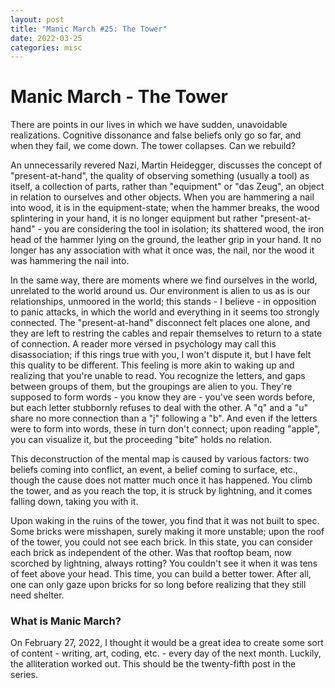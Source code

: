 ```yaml
---
layout: post
title: "Manic March #25: The Tower"
date: 2022-03-25
categories: misc
---
```


# Manic March - The Tower

There are points in our lives in which we have sudden, unavoidable realizations. Cognitive dissonance and false beliefs only go so far, and when they fail, we come down. The tower collapses. Can we rebuild?

An unnecessarily revered Nazi, Martin Heidegger, discusses the concept of "present-at-hand", the quality of observing something (usually a tool) as itself, a collection of parts, rather than "equipment" or "das Zeug", an object in relation to ourselves and other objects. When you are hammering a nail into wood, it is in the equipment-state; when the hammer breaks, the wood splintering in your hand, it is no longer equipment but rather "present-at-hand" - you are considering the tool in isolation; its shattered wood, the iron head of the hammer lying on the ground, the leather grip in your hand. It no longer has any association with what it once was, the nail, nor the wood it was hammering the nail into. 

In the same way, there are moments where we find ourselves in the world, unrelated to the world around us. Our environment is alien to us as is our relationships, unmoored in the world; this stands - I believe - in opposition to panic attacks, in which the world and everything in it seems too strongly connected. The "present-at-hand" disconnect felt places one alone, and they are left to restring the cables and repair themselves to return to a state of connection. A reader more versed in psychology may call this disassociation; if this rings true with you, I won't dispute it, but I have felt this quality to be different. This feeling is more akin to waking up and realizing that you're unable to read. You recognize the letters, and gaps between groups of them, but the groupings are alien to you. They're supposed to form words - you know they are - you've seen words before, but each letter stubbornly refuses to deal with the other. A "q" and a "u" share no more connection than a "j" following a "b". And even if the letters were to form into words, these in turn don't connect; upon reading "apple", you can visualize it, but the proceeding "bite" holds no relation. 

This deconstruction of the mental map is caused by various factors: two beliefs coming into conflict, an event, a belief coming to surface, etc., though the cause does not matter much once it has happened. You climb the tower, and as you reach the top, it is struck by lightning, and it comes falling down, taking you with it.

Upon waking in the ruins of the tower, you find that it was not built to spec. Some bricks were misshapen, surely making it more unstable; upon the roof of the tower, you could not see each brick. In this state, you can consider each brick as independent of the other. Was that rooftop beam, now scorched by lightning, always rotting? You couldn't see it when it was tens of feet above your head. This time, you can build a better tower. After all, one can only gaze upon bricks for so long before realizing that they still need shelter.

### What is Manic March?
On February 27, 2022, I thought it would be a great idea to create some sort of content - writing, art, coding, etc. - every day of the next month. Luckily, the alliteration worked out. This should be the twenty-fifth post in the series.
